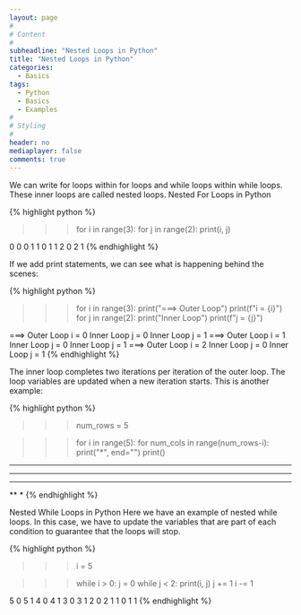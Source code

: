 ```yaml
---
layout: page
#
# Content
#
subheadline: "Nested Loops in Python"
title: "Nested Loops in Python"
categories:
  - Basics
tags:
  - Python
  - Basics
  - Examples
#
# Styling
#
header: no
mediaplayer: false
comments: true
---
```


We can write for loops within for loops and while loops within while loops. These inner loops are called nested loops. 
Nested For Loops in Python

{% highlight python %}
>>> for i in range(3):
	for j in range(2):
		print(i, j)

		
0 0
0 1
1 0
1 1
2 0
2 1
{% endhighlight %}

If we add print statements, we can see what is happening behind the scenes:

{% highlight python %}
>>> for i in range(3):
	print("===> Outer Loop")
	print(f"i = {i}")
	for j in range(2):
		print("Inner Loop")
		print(f"j = {j}")

		
===> Outer Loop
i = 0
Inner Loop
j = 0
Inner Loop
j = 1
===> Outer Loop
i = 1
Inner Loop
j = 0
Inner Loop
j = 1
===> Outer Loop
i = 2
Inner Loop
j = 0
Inner Loop
j = 1
{% endhighlight %}

The inner loop completes two iterations per iteration of the outer loop. The loop variables are updated when a new iteration starts.
This is another example:

{% highlight python %}
>>> num_rows = 5

>>> for i in range(5):
	for num_cols in range(num_rows-i):
		print("*", end="")
	print()

	
*****
****
***
**
*
{% endhighlight %}

Nested While Loops in Python
Here we have an example of nested while loops. In this case, we have to update the variables that are part of each condition to guarantee that the loops will stop.

{% highlight python %}
>>> i = 5

>>> while i > 0:
	j = 0
	while j < 2:
		print(i, j)
		j += 1
	i -= 1

	
5 0
5 1
4 0
4 1
3 0
3 1
2 0
2 1
1 0
1 1
{% endhighlight %}

